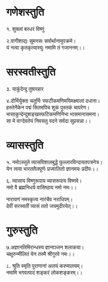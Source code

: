 # गणेशस्तुति

१. शुक्लां बरधरं विष्णुं 

२.वागीशाद्यः सुमनसः सर्वार्थानामुपक्रमे।    
यं नत्वा कृतकृत्यास्युः नमामि तं गजाननम्।।  

# सरस्वतीस्तुति 

३. याकुंदेन्दु तुषारहार

४.दोर्भिर्युक्ता चतुर्भिः स्फटीकमणिमयिमक्ष्मालां दधाना।   
हस्तेनैकेन पद्मं सितमपिच शुकं पुस्तकं चापरेण।    
भासाकुन्देन्दुशङ्खस्फटिकमणिनिभा भासमानासमना।   
सा मे वाग्देवतेयं निवसतु वदने सर्वदा सुप्रसन्ना।।  


# व्यासस्तुति 

५. नमोऽस्तुते व्यासविशालबुद्धे फुल्लारविन्दायतपत्रनेत्र।   
येन त्वया भारततैलपूर्णः प्रज्वालितो ज्ञानमयः प्रदीपः।।

६. व्यासाय विष्णुरूपाय व्यासरूपाय विष्णवे।  
नमो वै ब्रह्मनिधये वासिष्ठाय नमो नमः।।

नारायणं नमस्कृत्य नारंचैव नराधिपम्।  
देवीं सरस्वतीं व्यासं ततो जयमुदीरयेत्।।

# गुरुस्तुति 

७.अज्ञानतिमिरान्धस्य ज्ञानाञ्जन शलाकया।  
चक्षुरुन्मीलितं येन तस्मै श्रीगुरवे नमः।।

८. श्रुति स्मृति पुराणानां अलयं करुमालयम्।  
नमामि भगवत्पादं शङ्करं लोकशङ्करम्।।



